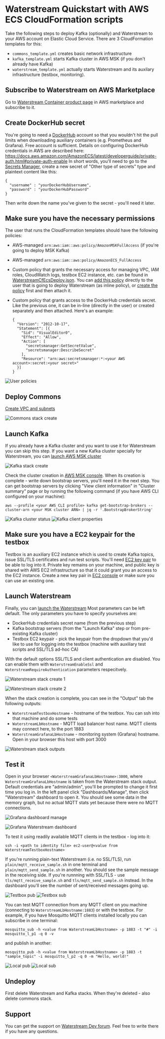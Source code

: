 Waterstream Quickstart with AWS ECS CloudFormation scripts
==========================================================

Take the following steps to deploy Kafka (optionally) and Waterstream to your AWS account on Elastic Cloud Service.
There are 3 CloudFormation templates for this:

- `commons_template.yml` creates basic network infrastructure 
- `kafka_template.yml` starts Kafka cluster in AWS MSK (if you don't already have Kafka) 
- `waterstream_template.yml` actually starts Waterstream and its auxilary infrastructure (testbox, monitoring).

Subscribe to Waterstream on AWS Marketplace 
-------------------------------------------

Go to [Waterstream Container product page](https://aws.amazon.com/marketplace/pp/B08ZDMBQY5) in AWS marketplace
and subscribe to it.

Create DockerHub secret
-----------------------

You're going to need a [DockerHub](https://hub.docker.com/) account so that you wouldn't hit the pull
limits when downloading auxiliary containers (e.g. Prometheus and Grafana). Free account is sufficient.
Details on configuring DockerHub credentials in AWS are described here: https://docs.aws.amazon.com/AmazonECS/latest/developerguide/private-auth.html#private-auth-enable
In short words, you'll need to go to the [Secrets Manager](https://console.aws.amazon.com/secretsmanager/),
create a new secret of "Other type of secrets" type and plaintext content like this:

    {
      "username" : "yourDockerHubUsername",
      "password" : "yourDockerHubPassword"
    }

Then write down the name you've given to the secret - you'll need it later.

Make sure you have the necessary permissions 
--------------------------------------------

The user that runs the CloudFormation templates should have the following policies: 

- AWS-managed `arn:aws:iam::aws:policy/AmazonMSKFullAccess` (if you're going to deploy MSK Kafka)
- AWS-managed `arn:aws:iam::aws:policy/AmazonECS_FullAccess`
- Custom policy that grants the necessary access for managing VPC, IAM roles, CloudWatch logs, testbox EC2 instance, etc.
can be found in [WaterstreamCfEcsDeploy.json](WaterstreamCfEcsDeploy.json). 
You can [add this policy](https://docs.aws.amazon.com/IAM/latest/UserGuide/access_policies_manage-attach-detach.html#add-policies-console)
directly to the user that is going to deploy Waterstream (as inline policy), or 
[create the policy](https://docs.aws.amazon.com/IAM/latest/UserGuide/access_policies_create-console.html)
first and then attach it.
- Custom policy that grants access to the DockerHub credentials secret. Like the previous one, it can be in-line 
  (directly in the user) or created separately and then attached.
  Here's an example:

      {
        "Version": "2012-10-17",
        "Statement": [{
          "Sid": "VisualEditor0",
          "Effect": "Allow",
          "Action": [
            "secretsmanager:GetSecretValue",
            "secretsmanager:DescribeSecret"
          ],
          "Resource": "arn:aws:secretsmanager:*:<your AWS account>:secret:<your secret>"
        }]
      }

![User policies](img/user_policies.png "User policies")

Deploy Commons
----------------

[Create VPC and subnets](https://console.aws.amazon.com/cloudformation/home#/stacks/quickcreate?templateUrl=https://waterstream-public-resources.s3.eu-central-1.amazonaws.com/cloud_formation_ecs/v1/templates/commons_template.yml)

![Commons stack create](img/ws_commons_create.png "Commons stack create")

Launch Kafka
------------

If you already have a Kafka cluster and you want to use it for Waterstream you can skip this step.
If you want a new Kafka cluster specially for Waterstream,
you can [launch AWS MSK cluster](https://console.aws.amazon.com/cloudformation/home#/stacks/quickcreate?templateUrl=https://waterstream-public-resources.s3.eu-central-1.amazonaws.com/cloud_formation_ecs/v1/templates/kafka_template.yml)

![Kafka stack create](img/ws_kafka_create.png "Kafka stack create")

Check the cluster creation in [AWS MSK console](https://eu-central-1.console.aws.amazon.com/msk/home#/clusters).
When its creation is complete - write down bootstrap servers, you'll need it in the next step.
You can get bootstrap servers by clicking "View client information" in "Cluster summary" page
or by running the following command (if you have AWS CLI configured on your machine):

    aws --profile <your AWS CLI profile> kafka get-bootstrap-brokers --cluster-arn <your MSK cluster ARN> | jq -r '.BootstrapBrokerString'

![Kafka cluster status](img/kafka_status_focus.png "Kafka cluster status")
![Kafka client properties](img/kafka_client_props_focus.png "Kafka client properties")

Make sure you have a EC2 keypair for the testbox
------------------------------------------------

Testbox is an auxiliary EC2 instance which is used to create Kafka topics, issue SSL/TLS certificates
and run test scripts. You'll need [EC2 key pair](https://docs.aws.amazon.com/AWSEC2/latest/UserGuide/ec2-key-pairs.html)
to be able to log into it. Private key remains on your machine, and public key is shared with AWS EC2 infrastructure
so that it could grant you an access to the EC2 instance.
Create a new key pair in [EC2 console](https://console.aws.amazon.com/ec2/) or make sure you can use an existing one.

Launch Waterstream
------------------

Finally, you can [launch the Waterstream](https://console.aws.amazon.com/cloudformation/home#/stacks/quickcreate?templateUrl=https://waterstream-public-resources.s3.eu-central-1.amazonaws.com/cloud_formation_ecs/v1/templates/waterstream_template.yml)
Most parameters can be left default. The only parameters you have to specify yourselves are:

- DockerHub credentials secret name (from the previous step)
- Kafka bootstrap servers (from the "Launch Kafka" step or from pre-existing Kafka cluster)
- Testbox EC2 keypair - pick the keypair from the dropdown that you'd like to use for logging into the testbox
  (machine with auxiliary test scripts and SSL/TLS ad-hoc CA)

With the default options SSL/TLS and client authentication are disabled.
You can enable them with `WaterstreamEnableSsl` and `WaterstreamRequireAuthentication` parameters
respecitvely.

![Waterstream stack create 1](img/ws_waterstream_create_1_focus.png "Waterstream stack create 1")

![Waterstream stack create 2](img/ws_waterstream_create_2_focus.png "Waterstream stack create 2")

When the stack creation is complete, you can see in the "Output" tab the following outputs:

- `WaterstreamTestboxHostname` - hostname of the testbox. You can ssh into that machine and do some tests
- `WaterstreamLbHostname` - MQTT load balancer host name. MQTT clients may connect here, to the port 1883
- `WaterstreamGrafanaLbHostname` - monitoring system (Grafana) hostname. Open in your browser this host with port 3000 

![Waterstream stack outputs](img/ws_waterstream_outputs.png "Waterstream stack outputs")

Test it
-------

Open in your browser `<WaterstreamGrafanaLbHostname>:3000`, where `WaterstreamGrafanaLbHostname` is taken from the
Waterstream stack output. Default credentials are "admin/admin", you'll be prompted to change it
first time you log in.
In the left panel click "Dashboards/Manage", then click "Waterstream" dashboard to open it.
You should see some data in the memory graph, but no actual MQTT stats yet because there were no MQTT connections. 

![Grafana dashboard manage](img/grafana_dashboard_manage.png "Grafana: Dashboard/Manage")

![Grafana Waterstream dashboard](img/waterstream_dashboard.png "Grafana: Waterstream dashboard")

To test it using readily available MQTT clients in the testbox - log into it:

    ssh -i <path to identity file> ec2-user@<value from WaterstreamTestboxHostname>

If you're running plain-text Waterstream (i.e. no SSL/TLS), run `plain/mqtt_receive_sample.sh` in one terminal
and `plain/mqtt_send_sample.sh` in another. You should see the sample message in the receiving side.
If you're runnning with SSL/TLS - use `tls/mqtt_receive_sample.sh` and `tls/mqtt_send_sample.sh` instead.
In the dashboard you'll see the number of sent/received messages going up.

![Testbox pub](img/testbox_pub_terminal.png "Testbox pub")
![Testbox sub](img/testbox_sub_terminal.png "Testbox sub")

You can test MQTT connection from any MQTT client on you machine (connecting to `WaterstreamLbHostname:1883`)
or with the testbox. For example, if you have Mosquitto MQTT clients installed locally you can subscribe in one terminal:

    mosquitto_sub -h <value from WaterstreamLbHostname> -p 1883 -t "#" -i mosquitto_l_p1 -q 0 -v

and publish in another:

    mosquitto_pub -h <value from WaterstreamLbHostname> -p 1883 -t "sample_topic" -i mosquitto_l_p2 -q 0 -m "Hello, world!"


![Local pub](img/local_pub_terminal.png "Local pub")
![Local sub](img/local_sub_terminal.png "Local sub")

Undeploy
--------

First delete Waterstream and Kafka stacks. When they're deleted - also delete commons stack.

Support
-------

You can get the support on [Waterstream Dev forum](https://dev.waterstream.io/).
Feel free to write there if you have any questions.